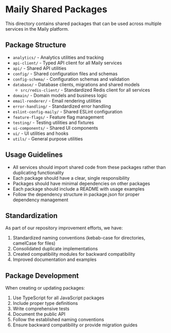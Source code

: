 # Maily Shared Packages

This directory contains shared packages that can be used across multiple services in the Maily platform.

## Package Structure

- `analytics/` - Analytics utilities and tracking
- `api-client/` - Typed API client for all Maily services
- `api/` - Shared API utilities
- `config/` - Shared configuration files and schemas
- `config-schema/` - Configuration schemas and validation
- `database/` - Database clients, migrations and shared models
  - `src/redis-client/` - Standardized Redis client for all services
- `domain/` - Domain models and business logic
- `email-renderer/` - Email rendering utilities
- `error-handling/` - Standardized error handling
- `eslint-config-maily/` - Shared ESLint configuration
- `feature-flags/` - Feature flag management
- `testing/` - Testing utilities and fixtures
- `ui-components/` - Shared UI components
- `ui/` - UI utilities and hooks
- `utils/` - General purpose utilities

## Usage Guidelines

- All services should import shared code from these packages rather than duplicating functionality
- Each package should have a clear, single responsibility
- Packages should have minimal dependencies on other packages
- Each package should include a README with usage examples
- Follow the dependency structure in package.json for proper dependency management

## Standardization

As part of our repository improvement efforts, we have:

1. Standardized naming conventions (kebab-case for directories, camelCase for files)
2. Consolidated duplicate implementations
3. Created compatibility modules for backward compatibility
4. Improved documentation and examples

## Package Development

When creating or updating packages:

1. Use TypeScript for all JavaScript packages
2. Include proper type definitions
3. Write comprehensive tests
4. Document the public API
5. Follow the established naming conventions
6. Ensure backward compatibility or provide migration guides